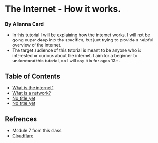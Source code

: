 # The Internet - How it works.
### By Alianna Card
* In this tutorial I will be explaining how the internet works. I will not be going super deep into the specifics, but just trying to provide a helpful overview of the internet.
* The target audience of this tutorial is meant to be anyone who is interested or curious about the internet. I aim for a beginner to understand this tutorial, so I will say it is for ages 13+.

## Table of Contents
* [What is the internet?](doc1.md)
* [What is a network?](doc2.md)
* [No_title_yet](doc3.md)
* [No_title_yet](doc4.md)

## Refrences 
* Module 7 from this class
* [Cloudflare](https://www.cloudflare.com/learning/network-layer/how-does-the-internet-work/)
